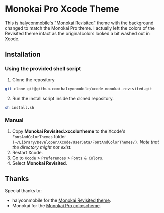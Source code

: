 # Monokai Pro Xcode Theme
This is [halyconmobile's "Monokai Revisited"](https://github.com/halcyonmobile/xcode-monokai-revisited) theme with the background changed to match the Monokai Pro theme. I actually left the colors of the Revisited theme intact as the original colors looked a bit washed out in Xcode.

## Installation

### Using the provided shell script

1. Clone the repository

```bash
git clone git@github.com:halcyonmobile/xcode-monokai-revisited.git
```

2. Run the install script inside the cloned repository.

```bash
sh install.sh
```

### Manual

1. Copy **Monokai Revisited.xccolortheme** to the Xcode's ``FontAndColorThemes`` folder ``(~/Library/Developer/Xcode/UserData/FontAndColorThemes/)``. *Note that the directory might not exist.*
2. Restart Xcode.
3. Go to `Xcode` > `Preferences` > `Fonts & Colors`.
4. Select **Monokai Revisited**.

## Thanks
Special thanks to:

* halyconmobile for the [Monokai Revisited theme](https://github.com/halcyonmobile/xcode-monokai-revisited).
* Monokai for the [Monokai Pro colorscheme](monokai.pro).
